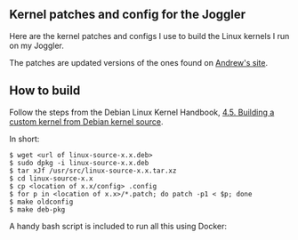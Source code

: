 ## Kernel patches and config for the Joggler

Here are the kernel patches and configs I use to build the Linux kernels I
run on my Joggler.

The patches are updated versions of the ones found on
[Andrew's site](http://birdslikewires.co.uk/download/openframe/kernel/).

## How to build

Follow the steps from the Debian Linux Kernel Handbook,
[4.5. Building a custom kernel from Debian kernel source](https://kernel-team.pages.debian.net/kernel-handbook/ch-common-tasks.html#s-common-building).

In short:

```shell
$ wget <url of linux-source-x.x.deb>
$ sudo dpkg -i linux-source-x.x.deb
$ tar xJf /usr/src/linux-source-x.x.tar.xz
$ cd linux-source-x.x
$ cp <location of x.x/config> .config
$ for p in <location of x.x>/*.patch; do patch -p1 < $p; done
$ make oldconfig
$ make deb-pkg
```

A handy bash script is included to run all this using Docker:

```shell

```
